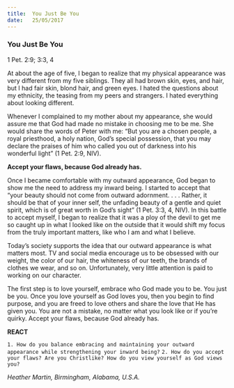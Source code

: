 ```yaml
---
title:  You Just Be You
date:   25/05/2017
---
```


### You Just Be You

1 Pet. 2:9; 3:3, 4

At about the age of five, I began to realize that my physical appearance was very different from my five siblings. They all had brown skin, eyes, and hair, but I had fair skin, blond hair, and green eyes. I hated the questions about my ethnicity, the teasing from my peers and strangers. I hated everything about looking different.

Whenever I complained to my mother about my appearance, she would assure me that God had made no mistake in choosing me to be me. She would share the words of Peter with me: “But you are a chosen people, a royal priesthood, a holy nation, God’s special possession, that you may declare the praises of him who called you out of darkness into his wonderful light” (1 Pet. 2:9, NIV).

**Accept your flaws, because God already has.**

Once I became comfortable with my outward appearance, God began to show me the need to address my inward being. I started to accept that “your beauty should not come from outward adornment. . . . Rather, it should be that of your inner self, the unfading beauty of a gentle and quiet spirit, which is of great worth in God’s sight” (1 Pet. 3:3, 4, NIV). In this battle to accept myself, I began to realize that it was a ploy of the devil to get me so caught up in what I looked like on the outside that it would shift my focus from the truly important matters, like who I am and what I believe.

Today’s society supports the idea that our outward appearance is what matters most. TV and social media encourage us to be obsessed with our weight, the color of our hair, the whiteness of our teeth, the brands of clothes we wear, and so on. Unfortunately, very little attention is paid to working on our character.

The first step is to love yourself, embrace who God made you to be. You just be you. Once you love yourself as God loves you, then you begin to find purpose, and you are freed to love others and share the love that He has given you. You are not a mistake, no matter what you look like or if you’re quirky. Accept your flaws, because God already has.

**REACT**

`1. How do you balance embracing and maintaining your outward appearance while strengthening your inward being?`
`2. How do you accept your flaws? Are you Christlike? How do you view yourself as God views you?`

_Heather Martin, Birmingham, Alabama, U.S.A._